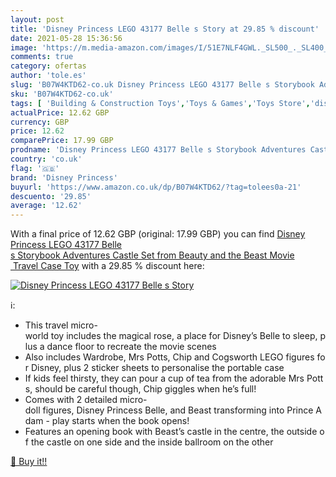 ```yaml
---
layout: post
title: 'Disney Princess LEGO 43177 Belle s Story at 29.85 % discount'
date: 2021-05-28 15:36:56
image: 'https://m.media-amazon.com/images/I/51E7NLF4GWL._SL500_._SL400_.jpg'
comments: true
category: ofertas
author: 'tole.es'
slug: 'B07W4KTD62-co.uk Disney Princess LEGO 43177 Belle s Storybook Adventures...'
sku: 'B07W4KTD62-co.uk'
tags: [ 'Building & Construction Toys','Toys & Games','Toys Store','disney princess','lego', ]
actualPrice: 12.62 GBP
currency: GBP
price: 12.62
comparePrice: 17.99 GBP
prodname: 'Disney Princess LEGO 43177 Belle s Storybook Adventures Castle Set from Beauty and the Beast Movie  Travel Case Toy'
country: 'co.uk'
flag: '🇬🇧'
brand: 'Disney Princess'
buyurl: 'https://www.amazon.co.uk/dp/B07W4KTD62/?tag=tolees0a-21'
descuento: '29.85'
average: '12.62'
---
```


With a final price of 12.62 GBP (original: 17.99 GBP) you can find [Disney Princess LEGO 43177 Belle s Storybook Adventures Castle Set from Beauty and the Beast Movie  Travel Case Toy](https://www.amazon.co.uk/dp/B07W4KTD62/?tag=tolees0a-21) with a  29.85 % discount here:

[![Disney Princess LEGO 43177 Belle s Story](https://m.media-amazon.com/images/I/51E7NLF4GWL._SL500_._SL400_.jpg)](https://www.amazon.co.uk/dp/B07W4KTD62/?tag=tolees0a-21)

ℹ️:

- This travel micro-world toy includes the magical rose, a place for Disney’s Belle to sleep, plus a dance floor to recreate the movie scenes
- Also includes Wardrobe, Mrs Potts, Chip and Cogsworth LEGO figures for Disney, plus 2 sticker sheets to personalise the portable case
- If kids feel thirsty, they can pour a cup of tea from the adorable Mrs Potts, should be careful though, Chip giggles when he’s full!
- Comes with 2 detailed micro-doll figures, Disney Princess Belle, and Beast transforming into Prince Adam - play starts when the book opens!
- Features an opening book with Beast’s castle in the centre, the outside of the castle on one side and the inside ballroom on the other

[🛒 Buy it!!](https://www.amazon.co.uk/dp/B07W4KTD62/?tag=tolees0a-21)
